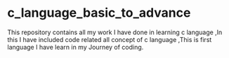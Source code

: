 # c_language_basic_to_advance
This repository contains all my work I have done in learning c language ,In this I have included code related all concept of c language ,This is first language I have learn in my Journey of coding.
